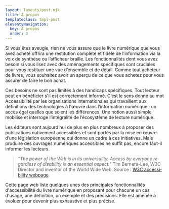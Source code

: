 ```yaml
---
layout: layouts/post.njk
title: À propos
templateClass: tmpl-post
eleventyNavigation:
  key: À propos
  order: 3
---
```


<p>Si vous êtes aveugle, rien ne vous assure que le livre numérique que vous avez acheté offrira une restitution complète et fidèle de l’information via la voix de synthèse ou l’afficheur braille. Les fonctionnalités dont vous avez besoin si vous lisez avec des aménagements spécifiques sont cruciales pour vous restituer une vue d’ensemble et de détail. Comme tout acheteur de livres, vous souhaitez avoir un aperçu de ce que vous achetez pour vous assurer de faire le bon achat. </p>
        <p>Ces besoins ne sont pas limités à des handicaps spécifiques. Tout lecteur peut en bénéficier s'il est correctement informé. C’est le sens donné au mot Accessibilité par les organisations internationales qui travaillent aux définitions des technologies à l'œuvre dans l’information numérique : un accès égal quelles que soient les différences. Une notion aussi simple mobilise et interroge l’intégralité de l’écosystème de lecture numérique. </p>
        <p>Les éditeurs sont aujourd’hui de plus en plus nombreux à proposer des publications nativement accessibles et sont portés par la mise en œuvre d’une législation européenne qui donne un cadre à ces initiatives. Mais produire des ouvrages numériques accessibles ne suffit pas, encore faut-il informer les lecteurs.</p>
        <blockquote cite="Tim Berners-Lee" lang="en"><i>“The power of the Web is in its universality. Access by everyone regardless of disability is an essential aspect.”</i> Tim Berners-Lee, W3C Director and inventor of the World Wide Web. Source : <a href="https://www.w3.org/standards/webdesign/accessibility">W3C accessibility webpage</a>.</blockquote>
        <p>Cette page web liste quelques unes des principales fonctionnalités d'accessibilité du livre numérique en proposant pour chacune un cas d'usage, une définition, un exemple et des précisions. Elle est amenée à évoluer pour devenir plus exhaustive et plus précise.</p>
 